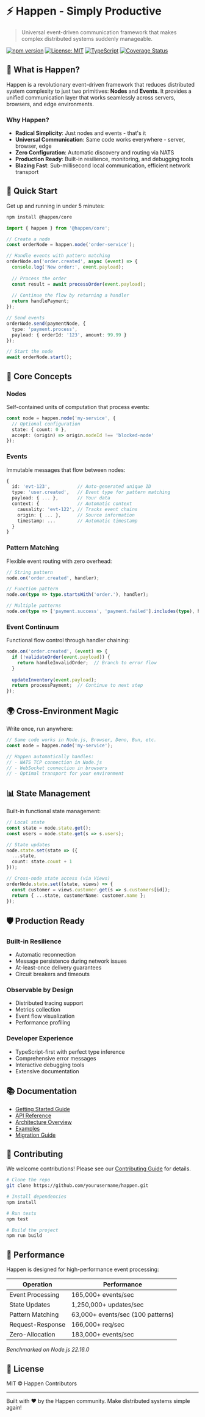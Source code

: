 # ⚡️ Happen - Simply Productive

> Universal event-driven communication framework that makes complex distributed systems suddenly manageable.

[![npm version](https://img.shields.io/npm/v/@happen/core.svg)](https://www.npmjs.com/package/@happen/core)
[![License: MIT](https://img.shields.io/badge/License-MIT-blue.svg)](https://opensource.org/licenses/MIT)
[![TypeScript](https://img.shields.io/badge/%3C%2F%3E-TypeScript-blue.svg)](https://www.typescriptlang.org/)
[![Coverage Status](https://img.shields.io/codecov/c/github/yourusername/happen.svg)](https://codecov.io/gh/yourusername/happen)

## 🎯 What is Happen?

Happen is a revolutionary event-driven framework that reduces distributed system complexity to just two primitives: **Nodes** and **Events**. It provides a unified communication layer that works seamlessly across servers, browsers, and edge environments.

### Why Happen?

- **Radical Simplicity**: Just nodes and events - that's it
- **Universal Communication**: Same code works everywhere - server, browser, edge
- **Zero Configuration**: Automatic discovery and routing via NATS
- **Production Ready**: Built-in resilience, monitoring, and debugging tools
- **Blazing Fast**: Sub-millisecond local communication, efficient network transport

## 🚀 Quick Start

Get up and running in under 5 minutes:

```bash
npm install @happen/core
```

```typescript
import { happen } from '@happen/core';

// Create a node
const orderNode = happen.node('order-service');

// Handle events with pattern matching
orderNode.on('order.created', async (event) => {
  console.log('New order:', event.payload);
  
  // Process the order
  const result = await processOrder(event.payload);
  
  // Continue the flow by returning a handler
  return handlePayment;
});

// Send events
orderNode.send(paymentNode, {
  type: 'payment.process',
  payload: { orderId: '123', amount: 99.99 }
});

// Start the node
await orderNode.start();
```

## 🎨 Core Concepts

### Nodes
Self-contained units of computation that process events:

```typescript
const node = happen.node('my-service', {
  // Optional configuration
  state: { count: 0 },
  accept: (origin) => origin.nodeId !== 'blocked-node'
});
```

### Events
Immutable messages that flow between nodes:

```typescript
{
  id: 'evt-123',          // Auto-generated unique ID
  type: 'user.created',   // Event type for pattern matching
  payload: { ... },       // Your data
  context: {              // Automatic context
    causality: 'evt-122', // Tracks event chains
    origin: { ... },      // Source information
    timestamp: ...        // Automatic timestamp
  }
}
```

### Pattern Matching
Flexible event routing with zero overhead:

```typescript
// String pattern
node.on('order.created', handler);

// Function pattern
node.on(type => type.startsWith('order.'), handler);

// Multiple patterns
node.on(type => ['payment.success', 'payment.failed'].includes(type), handler);
```

### Event Continuum
Functional flow control through handler chaining:

```typescript
node.on('order.created', (event) => {
  if (!validateOrder(event.payload)) {
    return handleInvalidOrder;  // Branch to error flow
  }
  
  updateInventory(event.payload);
  return processPayment;  // Continue to next step
});
```

## 🌍 Cross-Environment Magic

Write once, run anywhere:

```typescript
// Same code works in Node.js, Browser, Deno, Bun, etc.
const node = happen.node('my-service');

// Happen automatically handles:
// - NATS TCP connection in Node.js
// - WebSocket connection in browsers
// - Optimal transport for your environment
```

## 📊 State Management

Built-in functional state management:

```typescript
// Local state
const state = node.state.get();
const users = node.state.get(s => s.users);

// State updates
node.state.set(state => ({
  ...state,
  count: state.count + 1
}));

// Cross-node state access (via Views)
orderNode.state.set((state, views) => {
  const customer = views.customer.get(s => s.customers[id]);
  return { ...state, customerName: customer.name };
});
```

## 🛡️ Production Ready

### Built-in Resilience
- Automatic reconnection
- Message persistence during network issues
- At-least-once delivery guarantees
- Circuit breakers and timeouts

### Observable by Design
- Distributed tracing support
- Metrics collection
- Event flow visualization
- Performance profiling

### Developer Experience
- TypeScript-first with perfect type inference
- Comprehensive error messages
- Interactive debugging tools
- Extensive documentation

## 📚 Documentation

- [Getting Started Guide](docs/getting-started.md)
- [API Reference](docs/api-reference.md)
- [Architecture Overview](docs/architecture.md)
- [Examples](examples/)
- [Migration Guide](docs/migration.md)

## 🤝 Contributing

We welcome contributions! Please see our [Contributing Guide](CONTRIBUTING.md) for details.

```bash
# Clone the repo
git clone https://github.com/yourusername/happen.git

# Install dependencies
npm install

# Run tests
npm test

# Build the project
npm run build
```

## 🚀 Performance

Happen is designed for high-performance event processing:

| Operation | Performance |
|-----------|-------------|
| Event Processing | 165,000+ events/sec |
| State Updates | 1,250,000+ updates/sec |
| Pattern Matching | 63,000+ events/sec (100 patterns) |
| Request-Response | 166,000+ req/sec |
| Zero-Allocation | 183,000+ events/sec |

*Benchmarked on Node.js 22.16.0*

## 📄 License

MIT © Happen Contributors

---

Built with ❤️ by the Happen community. Make distributed systems simple again!
